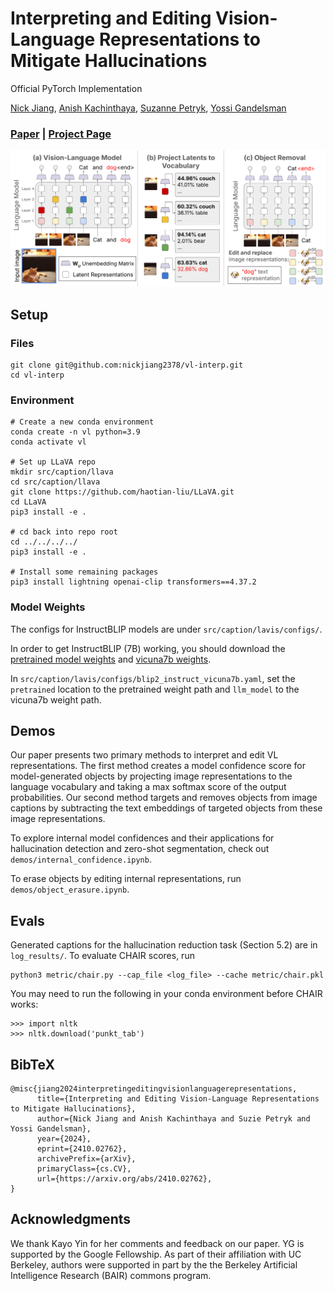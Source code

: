 # Interpreting and Editing Vision-Language Representations to Mitigate Hallucinations
Official PyTorch Implementation

[Nick Jiang](nickjiang.me), [Anish Kachinthaya](anishk.me), [Suzanne Petryk](https://suziepetryk.com/), [Yossi Gandelsman](https://yossigandelsman.github.io/)
### [Paper](https://arxiv.org/pdf/2410.02762) | [Project Page](https://anishk23733.github.io/vl-interp/)

![Teaser](images/teaser.png)

## Setup

### Files
```
git clone git@github.com:nickjiang2378/vl-interp.git
cd vl-interp
```

### Environment

```
# Create a new conda environment
conda create -n vl python=3.9
conda activate vl

# Set up LLaVA repo
mkdir src/caption/llava
cd src/caption/llava
git clone https://github.com/haotian-liu/LLaVA.git
cd LLaVA
pip3 install -e .

# cd back into repo root
cd ../../../../
pip3 install -e .

# Install some remaining packages
pip3 install lightning openai-clip transformers==4.37.2
```

### Model Weights

The configs for InstructBLIP models are under `src/caption/lavis/configs/`.

In order to get InstructBLIP (7B) working, you should download the [pretrained model weights](https://storage.googleapis.com/sfr-vision-language-research/LAVIS/models/InstructBLIP/instruct_blip_vicuna7b_trimmed.pth) and [vicuna7b weights](https://huggingface.co/lmsys/vicuna-7b-v1.1).

In `src/caption/lavis/configs/blip2_instruct_vicuna7b.yaml`, set the `pretrained` location to the pretrained weight path and `llm_model` to the vicuna7b weight path.

## Demos

Our paper presents two primary methods to interpret and edit VL representations. The first method creates a model confidence score for model-generated objects by projecting image representations to the language vocabulary and taking a max softmax score of the output probabilities. Our second method targets and removes objects from image captions by subtracting the text embeddings of targeted objects from these image representations.

To explore internal model confidences and their applications for hallucination detection and zero-shot segmentation, check out `demos/internal_confidence.ipynb`.

To erase objects by editing internal representations, run `demos/object_erasure.ipynb`.

## Evals

Generated captions for the hallucination reduction task (Section 5.2) are in `log_results/`. To evaluate CHAIR scores, run
```
python3 metric/chair.py --cap_file <log_file> --cache metric/chair.pkl
```

You may need to run the following in your conda environment before CHAIR works:
```
>>> import nltk
>>> nltk.download('punkt_tab')
```

## BibTeX
```
@misc{jiang2024interpretingeditingvisionlanguagerepresentations,
      title={Interpreting and Editing Vision-Language Representations to Mitigate Hallucinations},
      author={Nick Jiang and Anish Kachinthaya and Suzie Petryk and Yossi Gandelsman},
      year={2024},
      eprint={2410.02762},
      archivePrefix={arXiv},
      primaryClass={cs.CV},
      url={https://arxiv.org/abs/2410.02762},
}
```

## Acknowledgments
We thank Kayo Yin for her comments and feedback on our paper. YG is supported by the Google
Fellowship. As part of their affiliation with UC Berkeley, authors were supported in part by the the
Berkeley Artificial Intelligence Research (BAIR) commons program.
